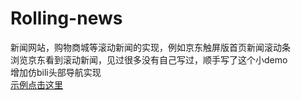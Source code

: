 # Rolling-news
新闻网站，购物商城等滚动新闻的实现，例如京东触屏版首页新闻滚动条<br>
浏览京东看到滚动新闻，见过很多没有自己写过，顺手写了这个小demo<br>
增加仿bili头部导航实现<br>
<a href="https://dantyli.github.io/Rolling-news/rollingNews.html">示例点击这里</a>

